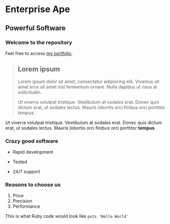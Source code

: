 Enterprise Ape
==============

Powerful Software
-----------------

### Welcome to the repository

Feel free to access [my portfolio](https://github.com/jephmann/).

> ## Lorem ipsum
>
> Lorem ipsum dolor sit amet, consectetur adipiscing elit. Vivamus sit amet eros sit amet nisl fermentum ornare. Nulla dapibus ut risus at sollicitudin. 
>
> Ut viverra volutpat tristique. Vestibulum at sodales erat. Donec quis dictum erat, ut sodales lectus. Mauris lobortis orci finibus orci porttitor *tempus*.

Ut viverra volutpat tristique. Vestibulum at sodales erat. Donec quis dictum erat, ut sodales lectus. Mauris lobortis orci finibus orci porttitor **tempus**.

### Crazy good software
* Rapid development
+ Tested
- 24/7 support

### Reasons to choose us
1. Price
2. Precision
3. Performance

This is what Ruby code would look like `puts 'Hello World'`


